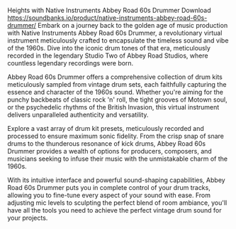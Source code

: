 Heights with Native Instruments Abbey Road 60s Drummer Download https://soundbanks.io/product/native-instruments-abbey-road-60s-drummer/ Embark on a journey back to the golden age of music production with Native Instruments Abbey Road 60s Drummer, a revolutionary virtual instrument meticulously crafted to encapsulate the timeless sound and vibe of the 1960s. Dive into the iconic drum tones of that era, meticulously recorded in the legendary Studio Two of Abbey Road Studios, where countless legendary recordings were born.

Abbey Road 60s Drummer offers a comprehensive collection of drum kits meticulously sampled from vintage drum sets, each faithfully capturing the essence and character of the 1960s sound. Whether you're aiming for the punchy backbeats of classic rock 'n' roll, the tight grooves of Motown soul, or the psychedelic rhythms of the British Invasion, this virtual instrument delivers unparalleled authenticity and versatility.

Explore a vast array of drum kit presets, meticulously recorded and processed to ensure maximum sonic fidelity. From the crisp snap of snare drums to the thunderous resonance of kick drums, Abbey Road 60s Drummer provides a wealth of options for producers, composers, and musicians seeking to infuse their music with the unmistakable charm of the 1960s.

With its intuitive interface and powerful sound-shaping capabilities, Abbey Road 60s Drummer puts you in complete control of your drum tracks, allowing you to fine-tune every aspect of your sound with ease. From adjusting mic levels to sculpting the perfect blend of room ambiance, you'll have all the tools you need to achieve the perfect vintage drum sound for your projects.
